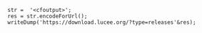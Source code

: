 
```luceescript+trycf
str =  '<cfoutput>';
res = str.encodeForUrl();
writeDump('https://download.lucee.org/?type=releases'&res);
```